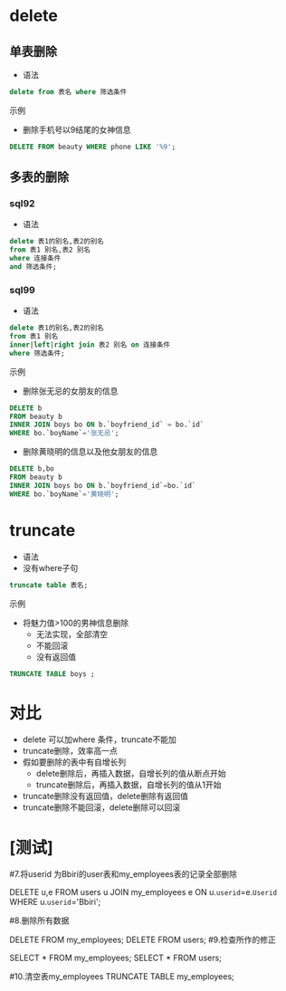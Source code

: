 # delete



## 单表删除

- 语法

```sql
delete from 表名 where 筛选条件
```

示例

- 删除手机号以9结尾的女神信息

```sql
DELETE FROM beauty WHERE phone LIKE '%9';
```



## 多表的删除



### sql92

- 语法

```sql
delete 表1的别名,表2的别名
from 表1 别名,表2 别名
where 连接条件
and 筛选条件;
```



### sql99

- 语法

```sql
delete 表1的别名,表2的别名
from 表1 别名
inner|left|right join 表2 别名 on 连接条件
where 筛选条件;
```



示例

- 删除张无忌的女朋友的信息

```sql
DELETE b
FROM beauty b
INNER JOIN boys bo ON b.`boyfriend_id` = bo.`id`
WHERE bo.`boyName`='张无忌';
```

- 删除黄晓明的信息以及他女朋友的信息

```sql
DELETE b,bo
FROM beauty b
INNER JOIN boys bo ON b.`boyfriend_id`=bo.`id`
WHERE bo.`boyName`='黄晓明';
```



# truncate

- 语法
- 没有where子句

```sql
truncate table 表名;
```

示例

- 将魅力值>100的男神信息删除
  - 无法实现，全部清空
  - 不能回滚
  - 没有返回值

```sql
TRUNCATE TABLE boys ;
```



# 对比

- delete 可以加where 条件，truncate不能加
- truncate删除，效率高一点
- 假如要删除的表中有自增长列
  - delete删除后，再插入数据，自增长列的值从断点开始
  - truncate删除后，再插入数据，自增长列的值从1开始
- truncate删除没有返回值，delete删除有返回值
- truncate删除不能回滚，delete删除可以回滚



# [测试]

#7.将userid 为Bbiri的user表和my_employees表的记录全部删除

DELETE u,e
FROM users u
JOIN my_employees e ON u.`userid`=e.`Userid`
WHERE u.`userid`='Bbiri';

#8.删除所有数据

DELETE FROM my_employees;
DELETE FROM users;
#9.检查所作的修正

SELECT * FROM my_employees;
SELECT * FROM users;

#10.清空表my_employees
TRUNCATE TABLE my_employees;